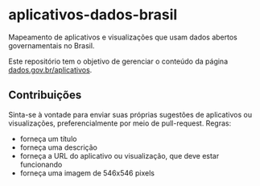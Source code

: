 # aplicativos-dados-brasil
Mapeamento de aplicativos e visualizações que usam dados abertos governamentais no Brasil.

Este repositório tem o objetivo de gerenciar o conteúdo da página
[dados.gov.br/aplicativos](http://dados.gov.br/aplicativos).

## Contribuições

Sinta-se à vontade para enviar suas próprias sugestões de aplicativos ou visualizações,
preferencialmente por meio de pull-request. Regras:

* forneça um título
* forneça uma descrição
* forneça a URL do aplicativo ou visualização, que deve estar funcionando
* forneça uma imagem de 546x546 pixels
